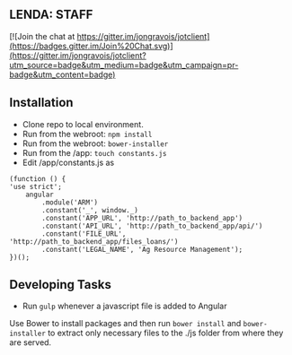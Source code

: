## LENDA: STAFF

[![Join the chat at https://gitter.im/jongravois/jotclient](https://badges.gitter.im/Join%20Chat.svg)](https://gitter.im/jongravois/jotclient?utm_source=badge&utm_medium=badge&utm_campaign=pr-badge&utm_content=badge)

## Installation

* Clone repo to local environment.
* Run from the webroot: ```npm install```  
* Run from the webroot: ```bower-installer```
* Run from the /app: ```touch constants.js```
* Edit /app/constants.js as
    
```
(function () {
'use strict';
    angular
        .module('ARM')
        .constant('_', window._)
        .constant('APP_URL', 'http://path_to_backend_app')
        .constant('API_URL', 'http://path_to_backend_app/api/')
        .constant('FILE_URL', 'http://path_to_backend_app/files_loans/')
        .constant('LEGAL_NAME', 'Ag Resource Management');
})();
```

## Developing Tasks

* Run ```gulp``` whenever a javascript file is added to Angular

Use Bower to install packages and then run ```bower install``` and ```bower-installer``` to extract only necessary files to the ./js folder from where they are served.
